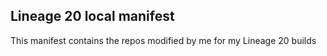 ## Lineage 20 local manifest

This manifest contains the repos modified by me for my Lineage 20 builds
